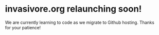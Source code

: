# invasivore.org relaunching soon!
We are currently learning to code as we migrate to Github hosting.
Thanks for your patience! 
